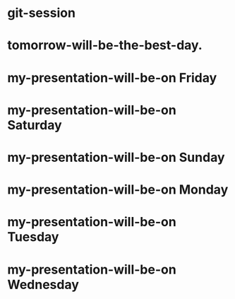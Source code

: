 # git-session
# tomorrow-will-be-the-best-day.
# my-presentation-will-be-on Friday
# my-presentation-will-be-on Saturday
# my-presentation-will-be-on Sunday
# my-presentation-will-be-on Monday
# my-presentation-will-be-on Tuesday
# my-presentation-will-be-on Wednesday

